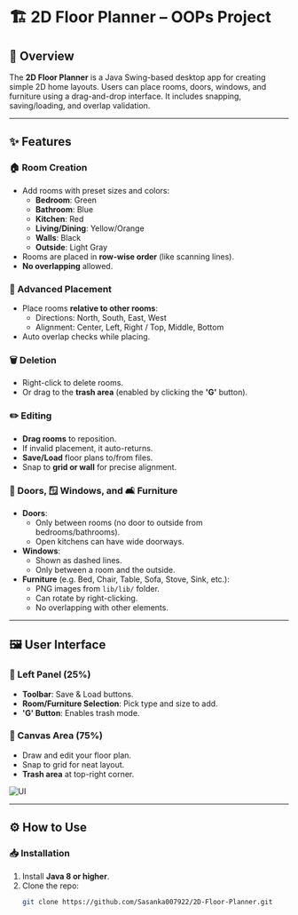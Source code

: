# 🏗️ 2D Floor Planner – OOPs Project

## 📌 Overview
The **2D Floor Planner** is a Java Swing-based desktop app for creating simple 2D home layouts. Users can place rooms, doors, windows, and furniture using a drag-and-drop interface. It includes snapping, saving/loading, and overlap validation.

---

## ✨ Features

### 🏠 Room Creation
- Add rooms with preset sizes and colors:
  - **Bedroom**: Green  
  - **Bathroom**: Blue  
  - **Kitchen**: Red  
  - **Living/Dining**: Yellow/Orange  
  - **Walls**: Black  
  - **Outside**: Light Gray
- Rooms are placed in **row-wise order** (like scanning lines).
- **No overlapping** allowed.

### 🧭 Advanced Placement
- Place rooms **relative to other rooms**:
  - Directions: North, South, East, West  
  - Alignment: Center, Left, Right / Top, Middle, Bottom
- Auto overlap checks while placing.

### 🗑️ Deletion
- Right-click to delete rooms.
- Or drag to the **trash area** (enabled by clicking the **'G'** button).

### ✏️ Editing
- **Drag rooms** to reposition.
- If invalid placement, it auto-returns.
- **Save/Load** floor plans to/from files.
- Snap to **grid or wall** for precise alignment.

### 🚪 Doors, 🪟 Windows, and 🛋️ Furniture
- **Doors**:
  - Only between rooms (no door to outside from bedrooms/bathrooms).
  - Open kitchens can have wide doorways.
- **Windows**:
  - Shown as dashed lines.
  - Only between a room and the outside.
- **Furniture** (e.g. Bed, Chair, Table, Sofa, Stove, Sink, etc.):
  - PNG images from `lib/lib/` folder.
  - Can rotate by right-clicking.
  - No overlapping with other elements.

---

## 🖼️ User Interface

### 🔧 Left Panel (25%)
- **Toolbar**: Save & Load buttons.
- **Room/Furniture Selection**: Pick type and size to add.
- **'G' Button**: Enables trash mode.

### 📐 Canvas Area (75%)
- Draw and edit your floor plan.
- Snap to grid for neat layout.
- **Trash area** at top-right corner.

![UI](https://drive.google.com/file/d/1unm_-9QBQw4hKpT31V5XWrffuogYfKOE/view?usp=sharing)

---

## ⚙️ How to Use

### 📥 Installation
1. Install **Java 8 or higher**.
2. Clone the repo:
   ```bash
   git clone https://github.com/Sasanka007922/2D-Floor-Planner.git
